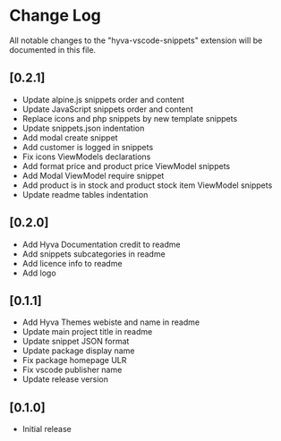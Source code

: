 # Change Log

All notable changes to the "hyva-vscode-snippets" extension will be documented in this file.

## [0.2.1]

- Update alpine.js snippets order and content
- Update JavaScript snippets order and content
- Replace icons and php snippets by new template snippets
- Update snippets.json indentation
- Add modal create snippet
- Add customer is logged in snippets
- Fix icons ViewModels declarations
- Add format price and product price ViewModel snippets
- Add Modal ViewModel require snippet
- Add product is in stock and product stock item ViewModel snippets
- Update readme tables indentation

## [0.2.0]

- Add Hyva Documentation credit to readme
- Add snippets subcategories in readme
- Add licence info to readme
- Add logo

## [0.1.1]

- Add Hyva Themes webiste and name in readme
- Update main project title in readme
- Update snippet JSON format
- Update package display name
- Fix package homepage ULR
- Fix vscode publisher name
- Update release version

## [0.1.0]

- Initial release